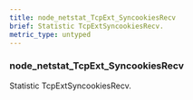 ```yaml
---
title: node_netstat_TcpExt_SyncookiesRecv
brief: Statistic TcpExtSyncookiesRecv.
metric_type: untyped
---
```

### node_netstat_TcpExt_SyncookiesRecv

Statistic TcpExtSyncookiesRecv.